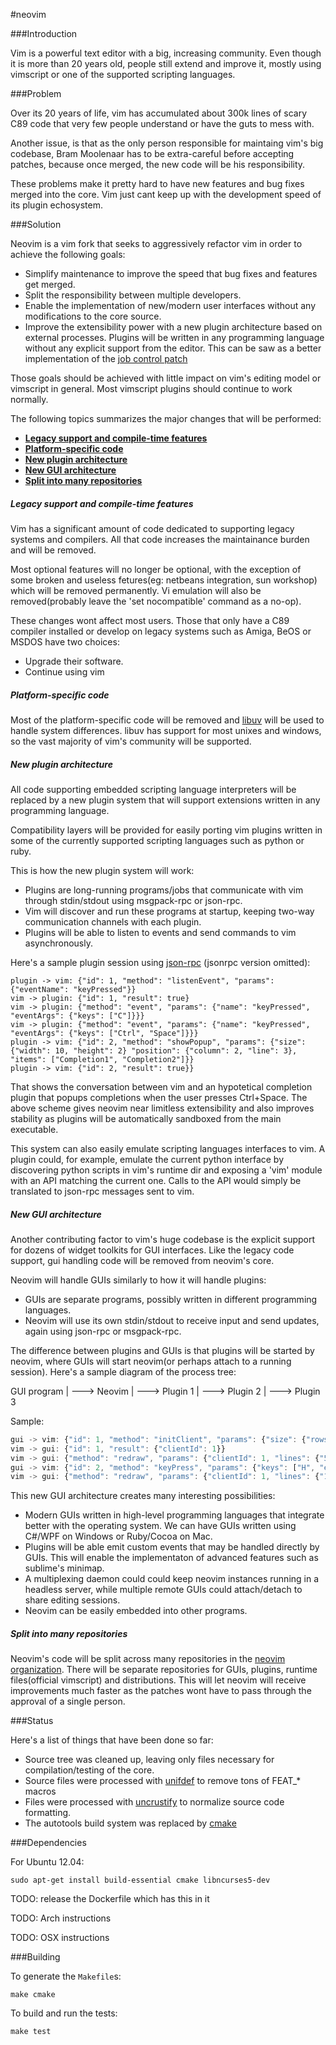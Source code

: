#neovim

###Introduction

Vim is a powerful text editor with a big, increasing community. Even though it
is more than 20 years old, people still extend and improve it, mostly using
vimscript or one of the supported scripting languages.

###Problem

Over its 20 years of life, vim has accumulated about 300k lines of scary C89
code that very few people understand or have the guts to mess with.

Another issue, is that as the only person responsible for maintaing vim's big
codebase, Bram Moolenaar has to be extra-careful before accepting patches,
because once merged, the new code will be his responsibility.

These problems make it pretty hard to have new features and bug fixes merged
into the core. Vim just cant keep up with the development speed of its plugin
echosystem.

###Solution

Neovim is a vim fork that seeks to aggressively refactor vim in order to achieve
the following goals:

- Simplify maintenance to improve the speed that bug fixes and
  features get merged.
- Split the responsibility between multiple developers.
- Enable the implementation of new/modern user interfaces without any modifications
  to the core source. 
- Improve the extensibility power with a new plugin architecture based on
  external processes. Plugins will be written in any programming language
  without any explicit support from the editor. This can be saw as a better
  implementation of the [job control patch](https://groups.google.com/forum/#!topic/vim_dev/QF7Bzh1YABU)

Those goals should be achieved with little impact on vim's editing model or
vimscript in general. Most vimscript plugins should continue to work normally.

The following topics summarizes the major changes that will be performed:

* <a href="#legacy"><b>Legacy support and compile-time features</b></a>
* <a href="#platform"><b>Platform-specific code </b></a>
* <a href="#plugins"><b>New plugin architecture</b></a>
* <a href="#gui"><b>New GUI architecture</b></a>
* <a href="#split"><b>Split into many repositories</b></a>

<a name="legacy"></a>
##### Legacy support and compile-time features

Vim has a significant amount of code dedicated to supporting legacy systems and
compilers. All that code increases the maintainance burden and will be removed.

Most optional features will no longer be optional, with the exception of some
broken and useless fetures(eg: netbeans integration, sun workshop) which will be
removed permanently. Vi emulation will also be removed(probably leave the 'set
nocompatible' command as a no-op).

These changes wont affect most users. Those that only have a C89 compiler
installed or develop on legacy systems such as Amiga, BeOS or MSDOS have two
choices:

- Upgrade their software.
- Continue using vim

<a name="platform"></a>
##### Platform-specific code

Most of the platform-specific code will be removed and
[libuv](https://github.com/joyent/libuv) will be used to handle system
differences. libuv has support for most unixes and windows, so the vast
majority of vim's community will be supported.

<a name="plugins"></a>
##### New plugin architecture

All code supporting embedded scripting language interpreters will be replaced
by a new plugin system that will support extensions written in any programming
language.

Compatibility layers will be provided for easily porting vim plugins written in some
of the currently supported scripting languages such as python or ruby.

This is how the new plugin system will work:

- Plugins are long-running programs/jobs that communicate with vim through
  stdin/stdout using msgpack-rpc or json-rpc.
- Vim will discover and run these programs at startup, keeping two-way communication
  channels with each plugin.
- Plugins will be able to listen to events and send commands to vim
  asynchronously.

Here's a sample plugin session using [json-rpc](http://www.jsonrpc.org/specification) (jsonrpc version omitted):

```
plugin -> vim: {"id": 1, "method": "listenEvent", "params": {"eventName": "keyPressed"}}
vim -> plugin: {"id": 1, "result": true}
vim -> plugin: {"method": "event", "params": {"name": "keyPressed", "eventArgs": {"keys": ["C"]}}}
vim -> plugin: {"method": "event", "params": {"name": "keyPressed", "eventArgs": {"keys": ["Ctrl", "Space"]}}}
plugin -> vim: {"id": 2, "method": "showPopup", "params": {"size": {"width": 10, "height": 2} "position": {"column": 2, "line": 3}, "items": ["Completion1", "Completion2"]}}
plugin -> vim: {"id": 2, "result": true}}
```

That shows the conversation between vim and an hypotetical completion plugin
that popups completions when the user presses Ctrl+Space. The above scheme gives
neovim near limitless extensibility and also improves stability as plugins will
be automatically sandboxed from the main executable. 

This system can also easily emulate scripting languages interfaces to vim. A
plugin could, for example, emulate the current python interface by discovering
python scripts in vim's runtime dir and exposing a 'vim' module with an API
matching the current one. Calls to the API would simply be translated to
json-rpc messages sent to vim.


<a name="gui"></a>
##### New GUI architecture

Another contributing factor to vim's huge codebase is the explicit support for
dozens of widget toolkits for GUI interfaces. Like the legacy code support, gui
handling code will be removed from neovim's core.

Neovim will handle GUIs similarly to how it will handle plugins:

- GUIs are separate programs, possibly written in different programming
  languages.
- Neovim will use its own stdin/stdout to receive input and send updates, again
  using json-rpc or msgpack-rpc.

The difference between plugins and GUIs is that plugins will be started by
neovim, where GUIs will start neovim(or perhaps attach to a running session).
Here's a sample diagram of the process tree:

GUI program
  |
  ---> Neovim
         |
         ---> Plugin 1
         |
         ---> Plugin 2
         |
         ---> Plugin 3

Sample:

```js
gui -> vim: {"id": 1, "method": "initClient", "params": {"size": {"rows": 20, "columns": 25}}}
vim -> gui: {"id": 1, "result": {"clientId": 1}}
vim -> gui: {"method": "redraw", "params": {"clientId": 1, "lines": {"5": "   Welcome to neovim!   "}}}
gui -> vim: {"id": 2, "method": "keyPress", "params": {"keys": ["H", "e", "l", "l", "o"]}}
vim -> gui: {"method": "redraw", "params": {"clientId": 1, "lines": {"1": "Hello                   ", "5": "                        "}}}
```

This new GUI architecture creates many interesting possibilities:

- Modern GUIs written in high-level programming languages that integrate better
  with the operating system. We can have GUIs written using C#/WPF on
  Windows or Ruby/Cocoa on Mac.
- Plugins will be able emit custom events that may be handled directly by GUIs.
  This will enable the implementaton of advanced features such as sublime's
  minimap. 
- A multiplexing daemon could could keep neovim instances running in a
  headless server, while multiple remote GUIs could attach/detach to share
  editing sessions.
- Neovim can be easily embedded into other programs.

<a name="split"></a>
##### Split into many repositories

Neovim's code will be split across many repositories in the [neovim
organization](https://github.com/neovim). There will be separate repositories
for GUIs, plugins, runtime files(official vimscript) and distributions. This
will let neovim will receive improvements much faster as the patches wont have
to pass through the approval of a single person.

###Status

Here's a list of things that have been done so far:

- Source tree was cleaned up, leaving only files necessary for
  compilation/testing of the core.
- Source files were processed with
  [unifdef](http://freecode.com/projects/unifdef) to remove tons of FEAT_*
  macros
- Files were processed with [uncrustify](http://uncrustify.sourceforge.net/) to
  normalize source code formatting.
- The autotools build system was replaced by [cmake](http://www.cmake.org/)

###Dependencies

For Ubuntu 12.04:

    sudo apt-get install build-essential cmake libncurses5-dev

TODO: release the Dockerfile which has this in it

TODO: Arch instructions

TODO: OSX instructions


###Building

To generate the `Makefile`s:

    make cmake

To build and run the tests:

    make test


